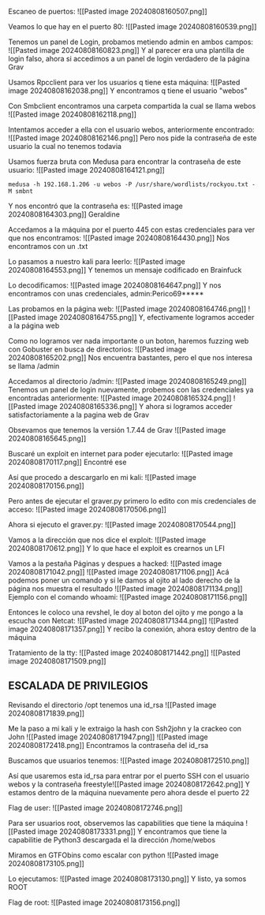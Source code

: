 Escaneo de puertos:
![[Pasted image 20240808160507.png]]

Veamos lo que hay en el puerto 80:
![[Pasted image 20240808160539.png]]

Tenemos un panel de Login, probamos metiendo admin en ambos campos:
![[Pasted image 20240808160823.png]]
Y al parecer era una plantilla de login falso, ahora si accedimos a un panel de login verdadero de la página Grav

Usamos Rpcclient para ver los usuarios q tiene esta máquina:
![[Pasted image 20240808162038.png]]
Y encontramos q tiene el usuario "webos"

Con Smbclient encontramos una carpeta compartida la cual se llama webos
![[Pasted image 20240808162118.png]]

Intentamos acceder a ella con el usuario webos, anteriormente encontrado:
![[Pasted image 20240808162146.png]]
Pero nos pide la contraseña de este usuario la cual no tenemos todavia

Usamos fuerza bruta con Medusa para encontrar la contraseña de este usuario:
![[Pasted image 20240808164121.png]]
```
medusa -h 192.168.1.206 -u webos -P /usr/share/wordlists/rockyou.txt -M smbnt
```
Y nos encontró que la contraseña es:
![[Pasted image 20240808164303.png]]
Geraldine

Accedamos a la máquina por el puerto 445 con estas credenciales para ver que nos encontramos:
![[Pasted image 20240808164430.png]]
Nos encontramos con un .txt

Lo pasamos a nuestro kali para leerlo:
![[Pasted image 20240808164553.png]]
Y tenemos un mensaje codificado en Brainfuck 

Lo decodificamos:
![[Pasted image 20240808164647.png]]
Y nos encontramos con unas credenciales, admin:Perico69*****

Las probamos en la página web:
![[Pasted image 20240808164746.png]]
![[Pasted image 20240808164755.png]]
Y, efectivamente logramos acceder a la página web

Como no logramos ver nada importante o un boton, haremos fuzzing web con Gobuster en busca de directorios:
![[Pasted image 20240808165202.png]]
Nos encuentra bastantes, pero el que nos interesa se llama /admin

Accedamos al directorio /admin:
![[Pasted image 20240808165249.png]]
Tenemos un panel de login nuevamente, probemos con las credenciales ya encontradas anteriormente:
![[Pasted image 20240808165324.png]]
![[Pasted image 20240808165336.png]]
Y ahora si logramos acceder satisfactoriamente a la pagina web de Grav

Obsevamos que tenemos la versión 1.7.44 de Grav
![[Pasted image 20240808165645.png]]

Buscaré un exploit en internet para poder ejecutarlo:
![[Pasted image 20240808170117.png]]
Encontré ese

Así que procedo a descargarlo en mi kali:
![[Pasted image 20240808170156.png]]

Pero antes de ejecutar el graver.py primero lo edito con mis credenciales de acceso:
![[Pasted image 20240808170506.png]]

Ahora si ejecuto el graver.py:
![[Pasted image 20240808170544.png]]

Vamos a la dirección que nos dice el exploit:
![[Pasted image 20240808170612.png]]
Y lo que hace el exploit es crearnos un LFI 

Vamos a la pestaña Páginas y despues a hacked:
![[Pasted image 20240808171042.png]]
![[Pasted image 20240808171106.png]]
Acá podemos poner un comando y si le damos al ojito al lado derecho de la página nos muestra el resultado
![[Pasted image 20240808171134.png]]
Ejemplo con el comando whoami:
![[Pasted image 20240808171156.png]]

Entonces le coloco una revshel, le doy al boton del ojito y me pongo a la escucha con Netcat:
![[Pasted image 20240808171344.png]]
![[Pasted image 20240808171357.png]]
Y recibo la conexión, ahora estoy dentro de la máquina

Tratamiento de la tty:
![[Pasted image 20240808171442.png]]
![[Pasted image 20240808171509.png]]

## ESCALADA DE PRIVILEGIOS

Revisando el directorio /opt tenemos una id_rsa
![[Pasted image 20240808171839.png]]

Me la paso a mi kali y le extraigo la hash con Ssh2john y la crackeo con John
![[Pasted image 20240808171947.png]]
![[Pasted image 20240808172418.png]]
Encontramos la contraseña del id_rsa

Buscamos que usuarios tenemos:
![[Pasted image 20240808172510.png]]

Así que usaremos esta id_rsa para entrar por el puerto SSH con el usuario webos y la contraseña freestyle![[Pasted image 20240808172642.png]]
Y estamos dentro de la máquina nuevamente pero ahora desde el puerto 22

Flag de user:
![[Pasted image 20240808172746.png]]

Para ser usuarios root, observemos las capabilities que tiene la máquina
![[Pasted image 20240808173331.png]]
Y encontramos que tiene la capabilitie de Python3 descargada el la dirección /home/webos

Miramos en GTFObins como escalar con python
![[Pasted image 20240808173105.png]]

Lo ejecutamos:
![[Pasted image 20240808173130.png]]
Y listo, ya somos ROOT

Flag de root:
![[Pasted image 20240808173156.png]]
